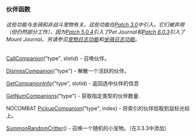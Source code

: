 ### 伙伴函数

###### 这些功能与坐骑和非战斗宠物有关。这些功能在[Patch 3.0](https://wow.gamepedia.com/Patch_3.0)中引入。它们被弃用（但仍然部分工作），因为[Patch 5.0.4](https://wow.gamepedia.com/Patch_5.0.4)引入了Pet Journal和[Patch 6.0.3](https://wow.gamepedia.com/Patch_6.0.3)引入了Mount Journal。另请参见[宠物日志功能](https://wow.gamepedia.com/World_of_Warcraft_API#Pet_Journal_Functions)和[坐骑日志功能](https://wow.gamepedia.com/World_of_Warcraft_API#Mount_Journal_Functions)。

[CallCompanion](https://wow.gamepedia.com/API_CallCompanion)\("type", slotid\) - 召唤伙伴。

[DismissCompanion](https://wow.gamepedia.com/API_DismissCompanion)\("type"\) - 解散一个活跃的伙伴。

[GetCompanionInfo](https://wow.gamepedia.com/API_GetCompanionInfo)\("type", slotid\) - 返回选中伙伴的信息

[GetNumCompanions](https://wow.gamepedia.com/API_GetNumCompanions)\("type"\) - 获取指定类型的伙伴数量.

NOCOMBAT [PickupCompanion](https://wow.gamepedia.com/API_PickupCompanion)\("type", index\) - 将索引的伙伴拾取到鼠标光标上。

[SummonRandomCritter](https://wow.gamepedia.com/API_SummonRandomCritter)\(\) - 召唤一个随机的小宠物。（在3.3.3中添加）

